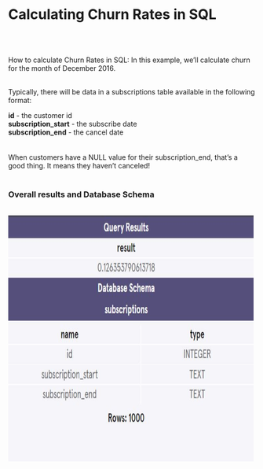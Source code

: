 <h1> Calculating Churn Rates in SQL</h1><br><br>

How to calculate Churn Rates in SQL: In this example, we’ll calculate churn for the month of December 2016.
<br><br>

Typically, there will be data in a subscriptions table available in the following format:

<b>id</b> - the customer id<br>
<b>subscription_start</b> - the subscribe date<br>
<b>subscription_end</b> - the cancel date<br><br>
<br>
When customers have a NULL value for their subscription_end, that’s a good thing. It means they haven’t canceled!
<br>
<br>
<h3>Overall results and Database Schema </h3><br>
<img src="QueryResultsAndDB.JPG" alt="Query Results with Database Schema" height="500" width="500">

